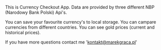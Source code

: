 This is Currency Checkout App. 
Data are provided by three different NBP (Narodowy Bank Polski) Api's.

You can save your favourite currency's to local storage. 
You can campare currencies from different countries.
You can see gold prices (current and historical prices).

If you have more questions contact me 'kontakt@marekgraca.pl'